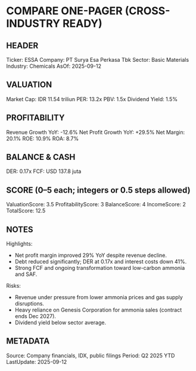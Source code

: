 # COMPARE ONE-PAGER (CROSS-INDUSTRY READY)

## HEADER
Ticker: ESSA
Company: PT Surya Esa Perkasa Tbk
Sector: Basic Materials
Industry: Chemicals
AsOf: 2025-09-12

## VALUATION
Market Cap: IDR 11.54 triliun
PER: 13.2x
PBV: 1.5x
Dividend Yield: 1.5%

## PROFITABILITY
Revenue Growth YoY: -12.6%
Net Profit Growth YoY: +29.5%
Net Margin: 20.1%
ROE: 10.9%
ROA: 8.7%

## BALANCE & CASH
DER: 0.17x
FCF: USD 137.8 juta

## SCORE (0–5 each; integers or 0.5 steps allowed)
ValuationScore: 3.5
ProfitabilityScore: 3
BalanceScore: 4
IncomeScore: 2
TotalScore: 12.5

## NOTES
Highlights:
- Net profit margin improved 29% YoY despite revenue decline.
- Debt reduced significantly; DER at 0.17x and interest costs down 41%.
- Strong FCF and ongoing transformation toward low-carbon ammonia and SAF.

Risks:
- Revenue under pressure from lower ammonia prices and gas supply disruptions.
- Heavy reliance on Genesis Corporation for ammonia sales (contract ends Dec 2027).
- Dividend yield below sector average.

## METADATA
Source: Company financials, IDX, public filings
Period: Q2 2025 YTD
LastUpdate: 2025-09-12